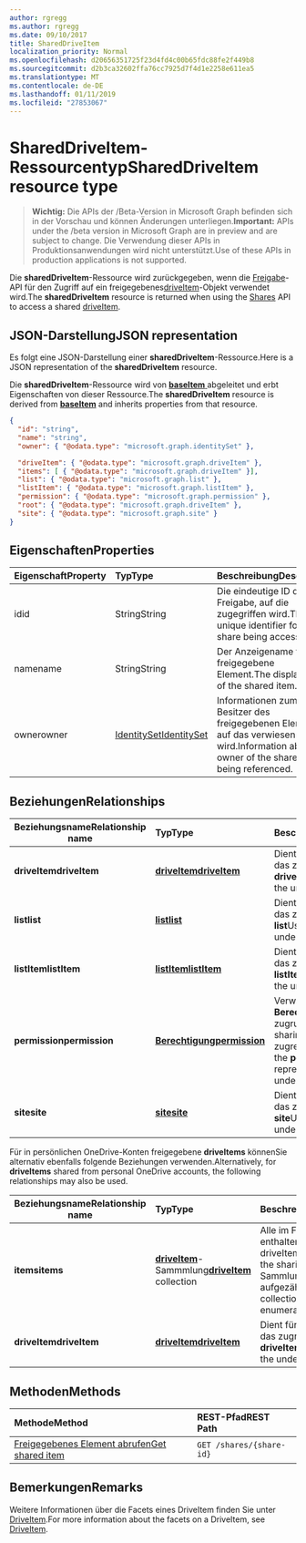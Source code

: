 ```yaml
---
author: rgregg
ms.author: rgregg
ms.date: 09/10/2017
title: SharedDriveItem
localization_priority: Normal
ms.openlocfilehash: d20656351725f23d4fd4c00b65fdc88fe2f449b8
ms.sourcegitcommit: d2b3ca32602ffa76cc7925d7f4d1e2258e611ea5
ms.translationtype: MT
ms.contentlocale: de-DE
ms.lasthandoff: 01/11/2019
ms.locfileid: "27853067"
---
```

# <a name="shareddriveitem-resource-type"></a><span data-ttu-id="346b0-102">SharedDriveItem-Ressourcentyp</span><span class="sxs-lookup"><span data-stu-id="346b0-102">SharedDriveItem resource type</span></span>

> <span data-ttu-id="346b0-103">**Wichtig:** Die APIs der /Beta-Version in Microsoft Graph befinden sich in der Vorschau und können Änderungen unterliegen.</span><span class="sxs-lookup"><span data-stu-id="346b0-103">**Important:** APIs under the /beta version in Microsoft Graph are in preview and are subject to change.</span></span> <span data-ttu-id="346b0-104">Die Verwendung dieser APIs in Produktionsanwendungen wird nicht unterstützt.</span><span class="sxs-lookup"><span data-stu-id="346b0-104">Use of these APIs in production applications is not supported.</span></span>

<span data-ttu-id="346b0-105">Die **sharedDriveItem**-Ressource wird zurückgegeben, wenn die [Freigabe](../api/shares-get.md)-API für den Zugriff auf ein freigegebenes[driveItem](driveitem.md)-Objekt verwendet wird.</span><span class="sxs-lookup"><span data-stu-id="346b0-105">The **sharedDriveItem** resource is returned when using the [Shares](../api/shares-get.md) API to access a shared [driveItem](driveitem.md).</span></span>

## <a name="json-representation"></a><span data-ttu-id="346b0-106">JSON-Darstellung</span><span class="sxs-lookup"><span data-stu-id="346b0-106">JSON representation</span></span>

<span data-ttu-id="346b0-107">Es folgt eine JSON-Darstellung einer **sharedDriveItem**-Ressource.</span><span class="sxs-lookup"><span data-stu-id="346b0-107">Here is a JSON representation of the **sharedDriveItem** resource.</span></span>

<span data-ttu-id="346b0-108">Die **sharedDriveItem**-Ressource wird von [ **baseItem** ](baseitem.md) abgeleitet und erbt Eigenschaften von dieser Ressource.</span><span class="sxs-lookup"><span data-stu-id="346b0-108">The **sharedDriveItem** resource is derived from [**baseItem**](baseitem.md) and inherits properties from that resource.</span></span>

<!-- {
  "blockType": "resource",
  "baseType": "microsoft.graph.baseItem",
  "optionalProperties": [  ],
  "@odata.type": "microsoft.graph.sharedDriveItem"
}-->

```json
{
  "id": "string",
  "name": "string",
  "owner": { "@odata.type": "microsoft.graph.identitySet" },

  "driveItem": { "@odata.type": "microsoft.graph.driveItem" },
  "items": [ { "@odata.type": "microsoft.graph.driveItem" }],
  "list": { "@odata.type": "microsoft.graph.list" },
  "listItem": { "@odata.type": "microsoft.graph.listItem" },
  "permission": { "@odata.type": "microsoft.graph.permission" },
  "root": { "@odata.type": "microsoft.graph.driveItem" },
  "site": { "@odata.type": "microsoft.graph.site" }
}
```

## <a name="properties"></a><span data-ttu-id="346b0-109">Eigenschaften</span><span class="sxs-lookup"><span data-stu-id="346b0-109">Properties</span></span>

| <span data-ttu-id="346b0-110">Eigenschaft</span><span class="sxs-lookup"><span data-stu-id="346b0-110">Property</span></span> | <span data-ttu-id="346b0-111">Typ</span><span class="sxs-lookup"><span data-stu-id="346b0-111">Type</span></span>                          | <span data-ttu-id="346b0-112">Beschreibung</span><span class="sxs-lookup"><span data-stu-id="346b0-112">Description</span></span>                                                      |
| :------- | :---------------------------- | :--------------------------------------------------------------- |
| <span data-ttu-id="346b0-113">id</span><span class="sxs-lookup"><span data-stu-id="346b0-113">id</span></span>       | <span data-ttu-id="346b0-114">String</span><span class="sxs-lookup"><span data-stu-id="346b0-114">String</span></span>                        | <span data-ttu-id="346b0-115">Die eindeutige ID der Freigabe, auf die zugegriffen wird.</span><span class="sxs-lookup"><span data-stu-id="346b0-115">The unique identifier for the share being accessed.</span></span>              |
| <span data-ttu-id="346b0-116">name</span><span class="sxs-lookup"><span data-stu-id="346b0-116">name</span></span>     | <span data-ttu-id="346b0-117">String</span><span class="sxs-lookup"><span data-stu-id="346b0-117">String</span></span>                        | <span data-ttu-id="346b0-118">Der Anzeigename für das freigegebene Element.</span><span class="sxs-lookup"><span data-stu-id="346b0-118">The display name of the shared item.</span></span>                             |
| <span data-ttu-id="346b0-119">owner</span><span class="sxs-lookup"><span data-stu-id="346b0-119">owner</span></span>    | [<span data-ttu-id="346b0-120">IdentitySet</span><span class="sxs-lookup"><span data-stu-id="346b0-120">IdentitySet</span></span>](identityset.md) | <span data-ttu-id="346b0-121">Informationen zum Besitzer des freigegebenen Elements, auf das verwiesen wird.</span><span class="sxs-lookup"><span data-stu-id="346b0-121">Information about the owner of the shared item being referenced.</span></span> |

## <a name="relationships"></a><span data-ttu-id="346b0-122">Beziehungen</span><span class="sxs-lookup"><span data-stu-id="346b0-122">Relationships</span></span>

| <span data-ttu-id="346b0-123">Beziehungsname</span><span class="sxs-lookup"><span data-stu-id="346b0-123">Relationship name</span></span> | <span data-ttu-id="346b0-124">Typ</span><span class="sxs-lookup"><span data-stu-id="346b0-124">Type</span></span>                | <span data-ttu-id="346b0-125">Beschreibung</span><span class="sxs-lookup"><span data-stu-id="346b0-125">Description</span></span>
| ------------------|:--------------------|:-----------------------------------
| <span data-ttu-id="346b0-126">**driveItem**</span><span class="sxs-lookup"><span data-stu-id="346b0-126">**driveItem**</span></span>     | <span data-ttu-id="346b0-127">[**driveItem**][driveItem]</span><span class="sxs-lookup"><span data-stu-id="346b0-127">[**driveItem**][driveItem]</span></span> | <span data-ttu-id="346b0-128">Dient für den Zugriff auf das zugrunde liegende **driveItem**</span><span class="sxs-lookup"><span data-stu-id="346b0-128">Used to access the underlying **driveItem**</span></span>
| <span data-ttu-id="346b0-129">**list**</span><span class="sxs-lookup"><span data-stu-id="346b0-129">**list**</span></span>          | <span data-ttu-id="346b0-130">[**list**][list]</span><span class="sxs-lookup"><span data-stu-id="346b0-130">[**list**][list]</span></span>           | <span data-ttu-id="346b0-131">Dient für den Zugriff auf das zugrunde liegende **list**</span><span class="sxs-lookup"><span data-stu-id="346b0-131">Used to access the underlying **list**</span></span>
| <span data-ttu-id="346b0-132">**listItem**</span><span class="sxs-lookup"><span data-stu-id="346b0-132">**listItem**</span></span>      | <span data-ttu-id="346b0-133">[**listItem**][listItem]</span><span class="sxs-lookup"><span data-stu-id="346b0-133">[**listItem**][listItem]</span></span>   | <span data-ttu-id="346b0-134">Dient für den Zugriff auf das zugrunde liegende **listItem**</span><span class="sxs-lookup"><span data-stu-id="346b0-134">Used to access the underlying **listItem**</span></span>
| <span data-ttu-id="346b0-135">**permission**</span><span class="sxs-lookup"><span data-stu-id="346b0-135">**permission**</span></span>    | <span data-ttu-id="346b0-136">[**Berechtigung**][permission]</span><span class="sxs-lookup"><span data-stu-id="346b0-136">[**permission**][permission]</span></span> | <span data-ttu-id="346b0-137">Verwendet, um die **Berechtigung** für den zugrunde liegenden sharing Hyperlink zugreifen</span><span class="sxs-lookup"><span data-stu-id="346b0-137">Used to access the **permission** representing the underlying sharing link</span></span>
| <span data-ttu-id="346b0-138">**site**</span><span class="sxs-lookup"><span data-stu-id="346b0-138">**site**</span></span>          | <span data-ttu-id="346b0-139">[**site**][site]</span><span class="sxs-lookup"><span data-stu-id="346b0-139">[**site**][site]</span></span>           | <span data-ttu-id="346b0-140">Dient für den Zugriff auf das zugrunde liegende **site**</span><span class="sxs-lookup"><span data-stu-id="346b0-140">Used to access the underlying **site**</span></span>

<span data-ttu-id="346b0-141">Für in persönlichen OneDrive-Konten freigegebene **driveItems** könnenSie alternativ ebenfalls folgende Beziehungen verwenden.</span><span class="sxs-lookup"><span data-stu-id="346b0-141">Alternatively, for **driveItems** shared from personal OneDrive accounts, the following relationships may also be used.</span></span>

| <span data-ttu-id="346b0-142">Beziehungsname</span><span class="sxs-lookup"><span data-stu-id="346b0-142">Relationship name</span></span> | <span data-ttu-id="346b0-143">Typ</span><span class="sxs-lookup"><span data-stu-id="346b0-143">Type</span></span>                         | <span data-ttu-id="346b0-144">Beschreibung</span><span class="sxs-lookup"><span data-stu-id="346b0-144">Description</span></span>
| ------------------|:-----------------------------|:-----------------------------------
| <span data-ttu-id="346b0-145">**items**</span><span class="sxs-lookup"><span data-stu-id="346b0-145">**items**</span></span>         | <span data-ttu-id="346b0-146">[**driveItem**][driveItem]-Sammmlung</span><span class="sxs-lookup"><span data-stu-id="346b0-146">[**driveItem**][driveItem] collection</span></span> | <span data-ttu-id="346b0-147">Alle im Freigabestamm enthaltenen driveItems.</span><span class="sxs-lookup"><span data-stu-id="346b0-147">All driveItems contained in the sharing root.</span></span> <span data-ttu-id="346b0-148">Diese Sammlung kann nicht aufgezählt werden.</span><span class="sxs-lookup"><span data-stu-id="346b0-148">This collection cannot be enumerated.</span></span>
| <span data-ttu-id="346b0-149">**driveItem**</span><span class="sxs-lookup"><span data-stu-id="346b0-149">**driveItem**</span></span>     | <span data-ttu-id="346b0-150">[**driveItem**][driveItem]</span><span class="sxs-lookup"><span data-stu-id="346b0-150">[**driveItem**][driveItem]</span></span>            | <span data-ttu-id="346b0-151">Dient für den Zugriff auf das zugrunde liegende **driveItem**</span><span class="sxs-lookup"><span data-stu-id="346b0-151">Used to access the underlying **driveItem**</span></span>

[driveItem]: driveitem.md
[list]: list.md
[listItem]: listitem.md
[permission]: permission.md
[site]: site.md

## <a name="methods"></a><span data-ttu-id="346b0-152">Methoden</span><span class="sxs-lookup"><span data-stu-id="346b0-152">Methods</span></span>

| <span data-ttu-id="346b0-153">Methode</span><span class="sxs-lookup"><span data-stu-id="346b0-153">Method</span></span>                                  | <span data-ttu-id="346b0-154">REST-Pfad</span><span class="sxs-lookup"><span data-stu-id="346b0-154">REST Path</span></span>                |
| :-------------------------------------- | :----------------------- |
| [<span data-ttu-id="346b0-155">Freigegebenes Element abrufen</span><span class="sxs-lookup"><span data-stu-id="346b0-155">Get shared item</span></span>](../api/shares-get.md) | `GET /shares/{share-id}` |

## <a name="remarks"></a><span data-ttu-id="346b0-156">Bemerkungen</span><span class="sxs-lookup"><span data-stu-id="346b0-156">Remarks</span></span>

<span data-ttu-id="346b0-157">Weitere Informationen über die Facets eines DriveItem finden Sie unter [DriveItem](driveitem.md).</span><span class="sxs-lookup"><span data-stu-id="346b0-157">For more information about the facets on a DriveItem, see [DriveItem](driveitem.md).</span></span>

<!-- {
  "type": "#page.annotation",
  "description": "Share resource returns information about a shared item or collection of items.",
  "keywords": "share,shared,sharing root,shared files, shared items",
  "section": "documentation",
  "tocPath": "Resources/Share"
} -->
